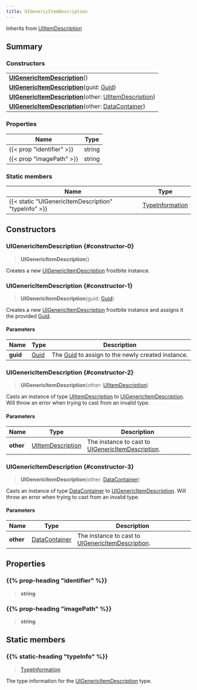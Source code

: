 ```yaml
---
title: UIGenericItemDescription
---
```


Inherits from 
[UIItemDescription](/vext/ref/fb/uiitemdescription)

## Summary
### Constructors
| |
| ----------- |
| **[UIGenericItemDescription](#constructor-0)**() |
| **[UIGenericItemDescription](#constructor-1)**(guid: [Guid](/vext/ref/shared/class/guid)) |
| **[UIGenericItemDescription](#constructor-2)**(other: [UIItemDescription](/vext/ref/fb/uiitemdescription)) |
| **[UIGenericItemDescription](#constructor-3)**(other: [DataContainer](/vext/ref/shared/class/datacontainer)) |

### Properties
| Name | Type |
| ---- | ---- |
| {{< prop "identifier" >}} | string |
| {{< prop "imagePath" >}} | string |

### Static members
| Name | Type |
| ---- | ---- |
| {{< static "UIGenericItemDescription" "typeInfo" >}} | [TypeInformation](/vext/ref/shared/class/typeinformation) |

## Constructors
### UIGenericItemDescription {#constructor-0}
> **UIGenericItemDescription**()

Creates a new [UIGenericItemDescription](/vext/ref/fb/uigenericitemdescription) frostbite instance.

### UIGenericItemDescription {#constructor-1}
> **UIGenericItemDescription**(guid: [Guid](/vext/ref/shared/class/guid))

Creates a new [UIGenericItemDescription](/vext/ref/fb/uigenericitemdescription) frostbite instance and assigns it the provided [Guid](/vext/ref/shared/class/guid).

#### Parameters
| Name | Type | Description |
| ---- | ---- | ----------- |
| **guid** | [Guid](/vext/ref/shared/class/guid) | The [Guid](/vext/ref/shared/class/guid) to assign to the newly created instance. |

### UIGenericItemDescription {#constructor-2}
> **UIGenericItemDescription**(other: [UIItemDescription](/vext/ref/fb/uiitemdescription))

Casts an instance of type [UIItemDescription](/vext/ref/fb/uiitemdescription) to [UIGenericItemDescription](/vext/ref/fb/uigenericitemdescription). Will throw an error when trying to cast from an invalid type.

#### Parameters
| Name | Type | Description |
| ---- | ---- | ----------- |
| **other** | [UIItemDescription](/vext/ref/fb/uiitemdescription) | The instance to cast to [UIGenericItemDescription](/vext/ref/fb/uigenericitemdescription). |

### UIGenericItemDescription {#constructor-3}
> **UIGenericItemDescription**(other: [DataContainer](/vext/ref/shared/class/datacontainer))

Casts an instance of type [DataContainer](/vext/ref/shared/class/datacontainer) to [UIGenericItemDescription](/vext/ref/fb/uigenericitemdescription). Will throw an error when trying to cast from an invalid type.

#### Parameters
| Name | Type | Description |
| ---- | ---- | ----------- |
| **other** | [DataContainer](/vext/ref/shared/class/datacontainer) | The instance to cast to [UIGenericItemDescription](/vext/ref/fb/uigenericitemdescription). |

## Properties
### {{% prop-heading "identifier" %}}
> **string**

### {{% prop-heading "imagePath" %}}
> **string**

## Static members
### {{% static-heading "typeInfo" %}}
> [TypeInformation](/vext/ref/shared/class/typeinformation)

The type information for the [UIGenericItemDescription](/vext/ref/fb/uigenericitemdescription) type.

